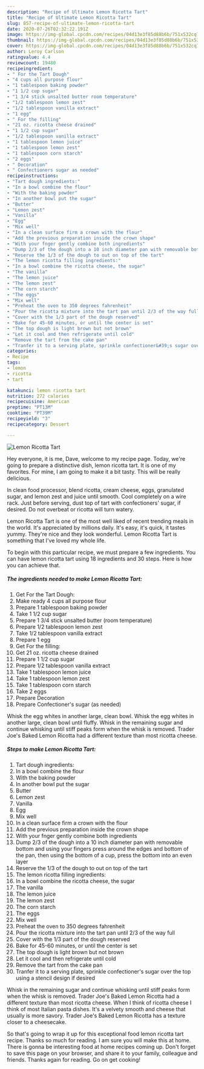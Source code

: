 ```yaml
---
description: "Recipe of Ultimate Lemon Ricotta Tart"
title: "Recipe of Ultimate Lemon Ricotta Tart"
slug: 857-recipe-of-ultimate-lemon-ricotta-tart
date: 2020-07-26T02:32:22.191Z
image: https://img-global.cpcdn.com/recipes/04d13e3f85d88b6b/751x532cq70/lemon-ricotta-tart-recipe-main-photo.jpg
thumbnail: https://img-global.cpcdn.com/recipes/04d13e3f85d88b6b/751x532cq70/lemon-ricotta-tart-recipe-main-photo.jpg
cover: https://img-global.cpcdn.com/recipes/04d13e3f85d88b6b/751x532cq70/lemon-ricotta-tart-recipe-main-photo.jpg
author: Leroy Carlson
ratingvalue: 4.4
reviewcount: 19480
recipeingredient:
- " For the Tart Dough"
- "4 cups all purpose flour"
- "1 tablespoon baking powder"
- "1 1/2 cup sugar"
- "1 3/4 stick unsalted butter room temperature"
- "1/2 tablespoon lemon zest"
- "1/2 tablespoon vanilla extract"
- "1 egg"
- " For the filling"
- "21 oz. ricotta cheese drained"
- "1 1/2 cup sugar"
- "1/2 tablespoon vanilla extract"
- "1 tablespoon lemon juice"
- "1 tablespoon lemon zest"
- "1 tablespoon corn starch"
- "2 eggs"
- " Decoration"
- " Confectioners sugar as needed"
recipeinstructions:
- "Tart dough ingredients:"
- "In a bowl combine the flour"
- "With the baking powder"
- "In another bowl put the sugar"
- "Butter"
- "Lemon zest"
- "Vanilla"
- "Egg"
- "Mix well"
- "In a clean surface firm a crown with the flour"
- "Add the previous preparation inside the crown shape"
- "With your fnger gently combine both ingredients"
- "Dump 2/3 of the dough into a 10 inch diameter pan with removable bottom and using your fingers press around the edges and bottom of the pan, then using the bottom of a cup, press the bottom into an even layer"
- "Reserve the 1/3 of the dough to out on top of the tart"
- "The lemon ricotta filling ingredients:"
- "In a bowl combine the ricotta cheese, the sugar"
- "The vanilla"
- "The lemon juice"
- "The lemon zest"
- "The corn starch"
- "The eggs"
- "Mix well"
- "Preheat the oven to 350 degrees fahrenheit"
- "Pour the ricotta mixture into the tart pan until 2/3 of the way full"
- "Cover with the 1/3 part of the dough reserved"
- "Bake for 45-60 minutes, or until the center is set"
- "The top dough is light brown but not brown"
- "Let it cool and then refrigerate until cold"
- "Remove the tart from the cake pan"
- "Tranfer it to a serving plate, sprinkle confectioner&#39;s sugar over the top using a stencil design if desired"
categories:
- Recipe
tags:
- lemon
- ricotta
- tart

katakunci: lemon ricotta tart 
nutrition: 272 calories
recipecuisine: American
preptime: "PT13M"
cooktime: "PT39M"
recipeyield: "3"
recipecategory: Dessert

---
```



![Lemon Ricotta Tart](https://img-global.cpcdn.com/recipes/04d13e3f85d88b6b/751x532cq70/lemon-ricotta-tart-recipe-main-photo.jpg)

Hey everyone, it is me, Dave, welcome to my recipe page. Today, we're going to prepare a distinctive dish, lemon ricotta tart. It is one of my favorites. For mine, I am going to make it a bit tasty. This will be really delicious.

In clean food processor, blend ricotta, cream cheese, eggs, granulated sugar, and lemon zest and juice until smooth. Cool completely on a wire rack. Just before serving, dust top of tart with confectioners&#39; sugar, if desired. Do not overbeat or ricotta will turn watery.

Lemon Ricotta Tart is one of the most well liked of recent trending meals in the world. It's appreciated by millions daily. It's easy, it's quick, it tastes yummy. They're nice and they look wonderful. Lemon Ricotta Tart is something that I've loved my whole life.


To begin with this particular recipe, we must prepare a few ingredients. You can have lemon ricotta tart using 18 ingredients and 30 steps. Here is how you can achieve that.

<!--inarticleads1-->

##### The ingredients needed to make Lemon Ricotta Tart:

1. Get  For the Tart Dough:
1. Make ready 4 cups all purpose flour
1. Prepare 1 tablespoon baking powder
1. Take 1 1/2 cup sugar
1. Prepare 1 3/4 stick unsalted butter (room temperature)
1. Prepare 1/2 tablespoon lemon zest
1. Take 1/2 tablespoon vanilla extract
1. Prepare 1 egg
1. Get  For the filling:
1. Get 21 oz. ricotta cheese drained
1. Prepare 1 1/2 cup sugar
1. Prepare 1/2 tablespoon vanilla extract
1. Take 1 tablespoon lemon juice
1. Take 1 tablespoon lemon zest
1. Take 1 tablespoon corn starch
1. Take 2 eggs
1. Prepare  Decoration
1. Prepare  Confectioner&#39;s sugar (as needed)


Whisk the egg whites in another large, clean bowl. Whisk the egg whites in another large, clean bowl until fluffy. Whisk in the remaining sugar and continue whisking until stiff peaks form when the whisk is removed. Trader Joe&#39;s Baked Lemon Ricotta had a different texture than most ricotta cheese. 

<!--inarticleads2-->

##### Steps to make Lemon Ricotta Tart:

1. Tart dough ingredients:
1. In a bowl combine the flour
1. With the baking powder
1. In another bowl put the sugar
1. Butter
1. Lemon zest
1. Vanilla
1. Egg
1. Mix well
1. In a clean surface firm a crown with the flour
1. Add the previous preparation inside the crown shape
1. With your fnger gently combine both ingredients
1. Dump 2/3 of the dough into a 10 inch diameter pan with removable bottom and using your fingers press around the edges and bottom of the pan, then using the bottom of a cup, press the bottom into an even layer
1. Reserve the 1/3 of the dough to out on top of the tart
1. The lemon ricotta filling ingredients:
1. In a bowl combine the ricotta cheese, the sugar
1. The vanilla
1. The lemon juice
1. The lemon zest
1. The corn starch
1. The eggs
1. Mix well
1. Preheat the oven to 350 degrees fahrenheit
1. Pour the ricotta mixture into the tart pan until 2/3 of the way full
1. Cover with the 1/3 part of the dough reserved
1. Bake for 45-60 minutes, or until the center is set
1. The top dough is light brown but not brown
1. Let it cool and then refrigerate until cold
1. Remove the tart from the cake pan
1. Tranfer it to a serving plate, sprinkle confectioner&#39;s sugar over the top using a stencil design if desired


Whisk in the remaining sugar and continue whisking until stiff peaks form when the whisk is removed. Trader Joe&#39;s Baked Lemon Ricotta had a different texture than most ricotta cheese. When I think of ricotta cheese I think of most Italian pasta dishes. It&#39;s a velvety smooth and cheese that usually is more savory. Trader Joe&#39;s Baked Lemon Ricotta has a texture closer to a cheesecake. 

So that's going to wrap it up for this exceptional food lemon ricotta tart recipe. Thanks so much for reading. I am sure you will make this at home. There is gonna be interesting food at home recipes coming up. Don't forget to save this page on your browser, and share it to your family, colleague and friends. Thanks again for reading. Go on get cooking!
